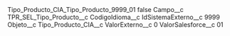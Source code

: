 <?xml version="1.0" encoding="UTF-8"?>
<CustomMetadata xmlns="http://soap.sforce.com/2006/04/metadata" xmlns:xsi="http://www.w3.org/2001/XMLSchema-instance" xmlns:xsd="http://www.w3.org/2001/XMLSchema">
    <label>Tipo_Producto_CIA_Tipo_Producto_9999_01</label>
    <protected>false</protected>
    <values>
        <field>Campo__c</field>
        <value xsi:type="xsd:string">TPR_SEL_Tipo_Producto__c</value>
    </values>
    <values>
        <field>CodigoIdioma__c</field>
        <value xsi:nil="true"/>
    </values>
    <values>
        <field>IdSistemaExterno__c</field>
        <value xsi:type="xsd:string">9999</value>
    </values>
    <values>
        <field>Objeto__c</field>
        <value xsi:type="xsd:string">Tipo_Producto_CIA__c</value>
    </values>
    <values>
        <field>ValorExterno__c</field>
        <value xsi:type="xsd:string">0</value>
    </values>
    <values>
        <field>ValorSalesforce__c</field>
        <value xsi:type="xsd:string">01</value>
    </values>
</CustomMetadata>
